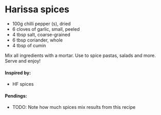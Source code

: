 # Harissa spices

* 100g chilli pepper (s), dried
* 6 cloves of garlic, small, peeled
* 4 tbsp salt, coarse-grained
* 6 tbsp coriander, whole
* 4 tbsp of cumin

Mix all ingredients with a mortar. Use to spice pastas, salads and more. Serve and enjoy!

#### Inspired by: 
* HF spices

#### Pendings: 
* TODO: Note how much spices mix results from this recipe
